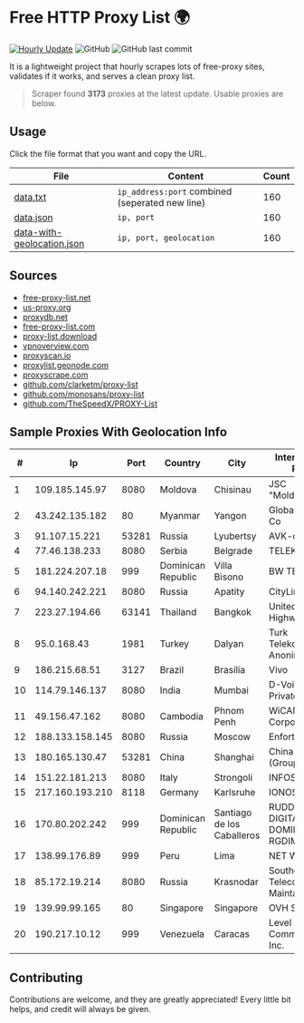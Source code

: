 
# Free HTTP Proxy List 🌍

[![Hourly Update](https://github.com/mertguvencli/http-proxy-list/actions/workflows/main.yml/badge.svg?branch=main)](https://github.com/mertguvencli/http-proxy-list/actions/workflows/main.yml)
![GitHub](https://img.shields.io/github/license/mertguvencli/http-proxy-list)
![GitHub last commit](https://img.shields.io/github/last-commit/mertguvencli/http-proxy-list)

It is a lightweight project that hourly scrapes lots of free-proxy sites, validates if it works, and serves a clean proxy list.


> Scraper found **3173** proxies at the latest update. Usable proxies are below.

## Usage

Click the file format that you want and copy the URL.


|File|Content|Count|
|----|-------|-----|
|[data.txt](https://raw.githubusercontent.com/mertguvencli/http-proxy-list/main/proxy-list/data.txt)|`ip_address:port` combined (seperated new line)|160|
|[data.json](https://raw.githubusercontent.com/mertguvencli/http-proxy-list/main/proxy-list/data.json)|`ip, port`|160|
|[data-with-geolocation.json](https://raw.githubusercontent.com/mertguvencli/http-proxy-list/main/proxy-list/data-with-geolocation.json)|`ip, port, geolocation`|160|

## Sources

* [free-proxy-list.net](https://free-proxy-list.net)
* [us-proxy.org](https://www.us-proxy.org)
* [proxydb.net](http://proxydb.net)
* [free-proxy-list.com](https://free-proxy-list.com/?page=&port=&type%5B%5D=http&type%5B%5D=https&up_time=0&search=Search)
* [proxy-list.download](https://www.proxy-list.download/HTTP)
* [vpnoverview.com](https://vpnoverview.com/privacy/anonymous-browsing/free-proxy-servers)
* [proxyscan.io](https://www.proxyscan.io)
* [proxylist.geonode.com](https://proxylist.geonode.com/api/proxy-list?limit=300&page=1&sort_by=lastChecked&sort_type=desc&protocols=http,https)
* [proxyscrape.com](https://api.proxyscrape.com/v2/?request=displayproxies&protocol=http&timeout=10000&country=all&ssl=all&anonymity=all)
* [github.com/clarketm/proxy-list](https://raw.githubusercontent.com/clarketm/proxy-list/master/proxy-list-raw.txt)
* [github.com/monosans/proxy-list](https://raw.githubusercontent.com/monosans/proxy-list/main/proxies/http.txt)
* [github.com/TheSpeedX/PROXY-List](https://raw.githubusercontent.com/TheSpeedX/PROXY-List/master/http.txt)


## Sample Proxies With Geolocation Info

|#|Ip|Port|Country|City|Internet Service Provider|
|-|--|----|-------|----|-------------------------|
|1|109.185.145.97|8080|Moldova|Chisinau|JSC "Moldtelecom" S.A.|
|2|43.242.135.182|80|Myanmar|Yangon|Global Technology Co|
|3|91.107.15.221|53281|Russia|Lyubertsy|AVK-computer ltd|
|4|77.46.138.233|8080|Serbia|Belgrade|TELEKOM-SRBIJA|
|5|181.224.207.18|999|Dominican Republic|Villa Bisono|BW TELECOM|
|6|94.140.242.221|8080|Russia|Apatity|CityLink Ltd ISP|
|7|223.27.194.66|63141|Thailand|Bangkok|United Information Highway Co., Ltd.|
|8|95.0.168.43|1981|Turkey|Dalyan|Turk Telekomunikasyon Anonim Sirketi|
|9|186.215.68.51|3127|Brazil|Brasília|Vivo|
|10|114.79.146.137|8080|India|Mumbai|D-VoiS Broadband Private Limited|
|11|49.156.47.162|8080|Cambodia|Phnom Penh|WiCAM Corporation Ltd|
|12|188.133.158.145|8080|Russia|Moscow|Enforta-MSK|
|13|180.165.130.47|53281|China|Shanghai|China Telecom (Group)|
|14|151.22.181.213|8080|Italy|Strongoli|INFOSTRADA|
|15|217.160.193.210|8118|Germany|Karlsruhe|IONOS SE|
|16|170.80.202.242|999|Dominican Republic|Santiago de los Caballeros|RUDDY GONZALEZ DIGITAL MEDIA DOMINICANA, RGDIMAX, S.R.L|
|17|138.99.176.89|999|Peru|Lima|NET WIN PERU|
|18|85.172.19.214|8080|Russia|Krasnodar|Southen Telecommunication Maintainer|
|19|139.99.99.165|80|Singapore|Singapore|OVH SAS|
|20|190.217.10.12|999|Venezuela|Caracas|Level 3 Communications, Inc.|



## Contributing

Contributions are welcome, and they are greatly appreciated! Every
little bit helps, and credit will always be given.

